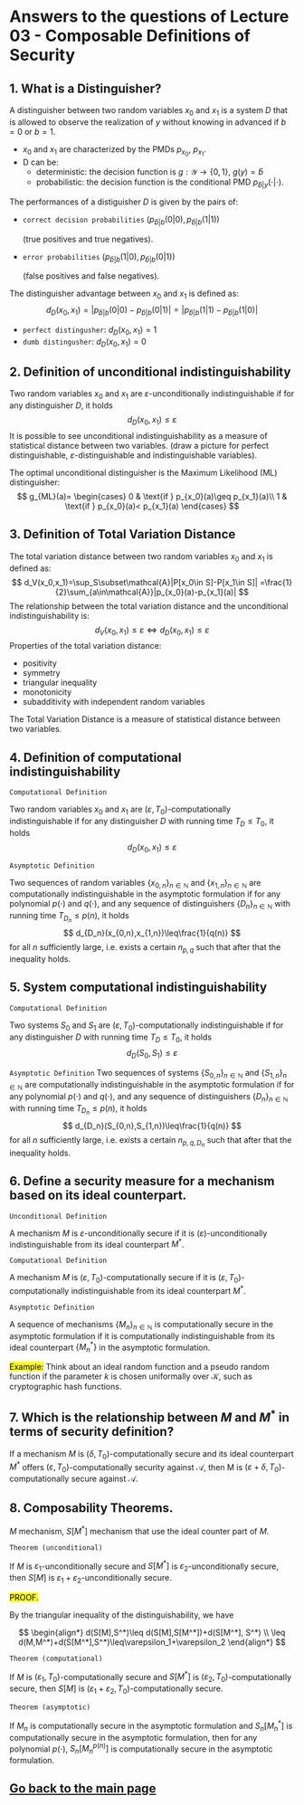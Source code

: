 # Answers to the questions of Lecture 03 - Composable Definitions of Security

## 1. What is a Distinguisher?
A distinguisher between two random variables $x_0$ and $x_1$ is a system $D$ that is allowed to observe the realization of $y$ without knowing in advanced if $b=0$ or $b=1$.
- $x_0$ and $x_1$ are characterized by the PMDs $p_{x_0},\ p_{x_1}$.
- D can be:
    - deterministic: the decision function is $g:\mathcal{Y}\rightarrow\{0,1\},\ g(y)=\hat{b}$
    - probabilistic: the decision function is the conditional PMD $p_{\hat{b}|y}(\cdot|\cdot)$.

The performances of a distiguisher $D$ is given by the pairs of:
- `correct decision probabilities` $(p_{\hat{b}|b}(0|0), p_{\hat{b}|b}(1|1))$

    (true positives and true negatives).

- `error probabilities` $(p_{\hat{b}|b}(1|0), p_{\hat{b}|b}(0|1))$

    (false positives and false negatives).

The distinguisher advantage between $x_0$ and $x_1$ is defined as:
$$
d_{D}(x_0,x_1)=|p_{\hat{b}|b}(0|0)-p_{\hat{b}|b}(0|1)| = |p_{\hat{b}|b}(1|1)-p_{\hat{b}|b}(1|0)|
$$
- `perfect distingusher`: $d_D(x_0,x_1)=1$
- `dumb distingusher`: $d_D(x_0,x_1)=0$

## 2. Definition of unconditional indistinguishability
Two random variables $x_0$ and $x_1$ are $\varepsilon$-unconditionally indistinguishable if for any distinguisher $D$, it holds
$$
d_{D}(x_0,x_1)\leq\varepsilon
$$
It is possible to see unconditional indistinguishability as a measure of statistical distance between two variables. (draw a picture for perfect distinguishable, $\varepsilon$-distinguishable and indistinguishable variables).

The optimal unconditional distinguisher is the Maximum Likelihood (ML) distinguisher:
$$
g_{ML}(a)=
\begin{cases}
    0 & \text{if } p_{x_0}(a)\geq p_{x_1}(a)\\
    1 & \text{if } p_{x_0}(a)< p_{x_1}(a)
\end{cases}
$$
## 3. Definition of Total Variation Distance
The total variation distance between two random variables $x_0$ and $x_1$ is defined as:
$$
d_V(x_0,x_1)=\sup_S\subset\mathcal{A}|P[x_0\in S]-P[x_1\in S]|
=\frac{1}{2}\sum_{a\in\mathcal{A}}|p_{x_0}(a)-p_{x_1}(a)|
$$
The relationship between the total variation distance and the unconditional indistinguishability is:
$$
d_V(x_0,x_1)\leq\varepsilon\Leftrightarrow d_D(x_0,x_1)\leq\varepsilon
$$
Properties of the total variation distance:
- positivity
- symmetry
- triangular inequality
- monotonicity
- subadditivity with independent random variables

The Total Variation Distance is a measure of statistical distance between two variables. 

## 4. Definition of computational indistinguishability
`Computational Definition`

Two random variables $x_0$ and $x_1$ are $(\varepsilon, T_0)$-computationally indistinguishable if for any distinguisher $D$ with running time $T_D\leq T_0$, it holds
$$
d_{D}(x_0,x_1)\leq\varepsilon
$$

`Asymptotic Definition`

Two sequences of random variables $\{x_{0,n}\}_{n\in\mathbb{N}}$ and $\{x_{1,n}\}_{n\in\mathbb{N}}$ are computationally indistinguishable in the asymptotic formulation if for any polynomial $p(\cdot)$ and $q(\cdot)$, and any sequence of distinguishers $\{D_n\}_{n\in\mathbb{N}}$ with running time $T_{D_n}\leq p(n)$, it holds
$$
d_{D_n}(x_{0,n},x_{1,n})\leq\frac{1}{q(n)}
$$
for all $n$ sufficiently large, i.e. exists a certain $n_{p,q}$ such that after that the inequality holds.

## 5. System computational indistinguishability
`Computational Definition`

Two systems $S_0$ and $S_1$ are $(\varepsilon, T_0)$-computationally indistinguishable if for any distinguisher $D$ with running time $T_D\leq T_0$, it holds
$$
d_{D}(S_0,S_1)\leq\varepsilon
$$

`Asymptotic Definition`
Two sequences of systems $\{S_{0,n}\}_{n\in\mathbb{N}}$ and $\{S_{1,n}\}_{n\in\mathbb{N}}$ are computationally indistinguishable in the asymptotic formulation if for any polynomial $p(\cdot)$ and $q(\cdot)$, and any sequence of distinguishers $\{D_n\}_{n\in\mathbb{N}}$ with running time $T_{D_n}\leq p(n)$, it holds
$$
d_{D_n}(S_{0,n},S_{1,n})\leq\frac{1}{q(n)}
$$
for all $n$ sufficiently large, i.e. exists a certain $n_{p,q, D_n}$ such that after that the inequality holds.

## 6. Define a security measure for a mechanism based on its ideal counterpart.
`Unconditional Definition`

A mechanism $M$ is $\varepsilon$-unconditionally secure if it is $(\varepsilon)$-unconditionally indistinguishable from its ideal counterpart $M^*$.

`Computational Definition`

A mechanism $M$ is $(\varepsilon, T_0)$-computationally secure if it is $(\varepsilon, T_0)$-computationally indistinguishable from its ideal counterpart $M^*$.

`Asymptotic Definition`

A sequence of mechanisms $\{M_n\}_{n\in\mathbb{N}}$ is computationally secure in the asymptotic formulation if it is computationally indistinguishable from its ideal counterpart $\{M_n^*\}$ in the asymptotic formulation.

<mark>Example:</mark> Think about an ideal random function and a pseudo random function if the parameter $k$ is chosen uniformally over $\mathcal{K}$, such as cryptographic hash functions.

## 7. Which is the relationship between $M$ and $M^*$ in terms of security definition?

If a mechanism $M$ is $(\delta, T_0)$-computationally secure and its ideal counterpart $M^*$ offers $(\varepsilon, T_0)$-computationally security against $\mathcal{A}$, then M is $(\varepsilon+\delta, T_0)$-computationally secure against $\mathcal{A}$. 

## 8. Composability Theorems.
$M$ mechanism, $S[M^*]$ mechanism that use the ideal counter part of $M$.

`Theorem (unconditional)`

If $M$ is $\varepsilon_1$-unconditionally secure and $S[M^*]$ is $\varepsilon_2$-unconditionally secure, then $S[M]$ is $\varepsilon_1+\varepsilon_2$-unconditionally secure.

<mark>PROOF.</mark>

By the triangular inequality of the distinguishability, we have

$$
\begin{align*}
d(S[M],S^*)\leq d(S[M],S[M^*])+d(S[M^*], S^*)
\\
\leq d(M,M^*)+d(S[M^*],S^*)\leq\varepsilon_1+\varepsilon_2
\end{align*}
$$

`Theorem (computational)`

If $M$ is $(\varepsilon_1, T_0)$-computationally secure and $S[M^*]$ is $(\varepsilon_2, T_0)$-computationally secure, then $S[M]$ is $(\varepsilon_1+\varepsilon_2, T_0)$-computationally secure.

`Theorem (asymptotic)`

If $M_n$ is computationally secure in the asymptotic formulation and $S_n[M_n^*]$ is computationally secure in the asymptotic formulation, then for any polynomial $p(\cdot)$, $S_n[M_n^{p(n)}]$ is computationally secure in the asymptotic formulation.

## [Go back to the main page](../Possible_Questions.md)